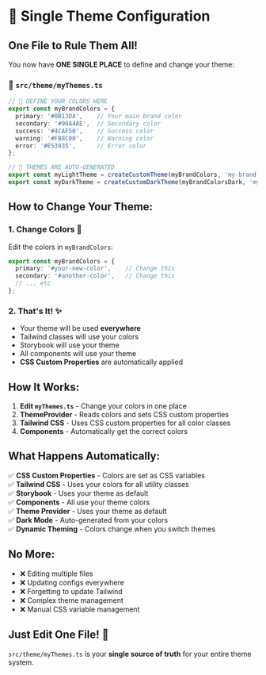 # 🎨 Single Theme Configuration

## **One File to Rule Them All!**

You now have **ONE SINGLE PLACE** to define and change your theme:

### 📁 `src/theme/myThemes.ts`

```typescript
// 🎨 DEFINE YOUR COLORS HERE
export const myBrandColors = {
  primary: '#0B13DA',    // Your main brand color
  secondary: '#90A4AE',  // Secondary color
  success: '#4CAF50',    // Success color
  warning: '#FB8C00',    // Warning color
  error: '#E53935',      // Error color
};

// 🎨 THEMES ARE AUTO-GENERATED
export const myLightTheme = createCustomTheme(myBrandColors, 'my-brand');
export const myDarkTheme = createCustomDarkTheme(myBrandColorsDark, 'my-brand-dark');
```

## **How to Change Your Theme:**

### 1. **Change Colors** 🎨
Edit the colors in `myBrandColors`:
```typescript
export const myBrandColors = {
  primary: '#your-new-color',    // Change this
  secondary: '#another-color',   // Change this
  // ... etc
};
```

### 2. **That's It!** ✨
- Your theme will be used **everywhere**
- Tailwind classes will use your colors
- Storybook will use your theme
- All components will use your theme
- **CSS Custom Properties** are automatically applied

## **How It Works:**

1. **Edit `myThemes.ts`** - Change your colors in one place
2. **ThemeProvider** - Reads colors and sets CSS custom properties
3. **Tailwind CSS** - Uses CSS custom properties for all color classes
4. **Components** - Automatically get the correct colors

## **What Happens Automatically:**

✅ **CSS Custom Properties** - Colors are set as CSS variables  
✅ **Tailwind CSS** - Uses your colors for all utility classes  
✅ **Storybook** - Uses your theme as default  
✅ **Components** - All use your theme colors  
✅ **Theme Provider** - Uses your theme as default  
✅ **Dark Mode** - Auto-generated from your colors  
✅ **Dynamic Theming** - Colors change when you switch themes  

## **No More:**
- ❌ Editing multiple files
- ❌ Updating configs everywhere
- ❌ Forgetting to update Tailwind
- ❌ Complex theme management
- ❌ Manual CSS variable management

## **Just Edit One File!** 🎯

`src/theme/myThemes.ts` is your **single source of truth** for your entire theme system.
